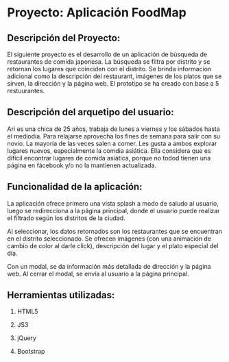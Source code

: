 # Proyecto: Aplicación FoodMap

## Descripción del Proyecto:

El siguiente proyecto es el desarrollo de un aplicación de búsqueda de restaurantes de comida japonesa. 
La búsqueda se filtra por distrito y se retornan los lugares que coinciden con el distrito. 
Se brinda información adicional como la descripción del restaurant, imágenes de los platos que se sirven, la dirección y la página web.
El prototipo se ha creado con base a 5 restuurantes.

## Descripción del arquetipo del usuario:

Ari es una chica de 25 años, trabaja de lunes a viernes y los sábados hasta el mediodía. Para relajarse aprovecha los fines de semana para salir con su novio. 
La mayoría de las veces salen a comer. Les gusta a ambos explorar lugares nuevos, especialmente la comdia asiática.
Ella considera que es difícil encontrar lugares de comida asiática, porque no todod tienen una página en fácebook y/o no la mantienen actualizada.

## Funcionalidad de la aplicación:

La aplicación ofrece primero una vista splash a modo de saludo al usuario, luego se redirecciona a la página principal, donde el usuario puede realizar el filtrado según los distritos de la ciudad.

Al seleccionar, los datos retornados son los restaurantes que se encuentran en el distrito seleccionado. Se ofrecen imágenes (con una animación de cambio de color al darle click), descripción del lugar y el plato especial del día.

Con un modal, se da información más detallada de dirección y la página web. Al cerrar el modal, se envía al usuario a la página principal.

## Herramientas utilizadas:

1. HTML5

2. JS3

3. jQuery

4. Bootstrap